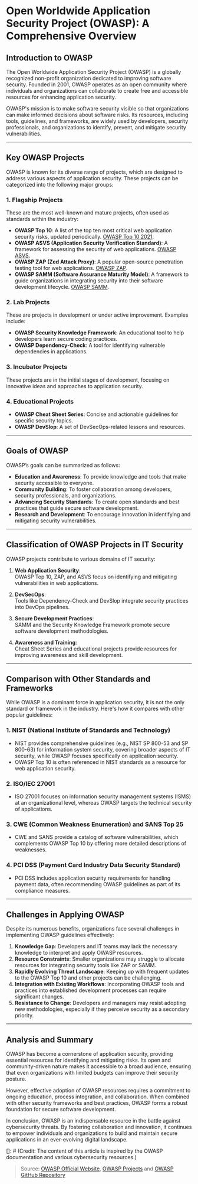 # Open Worldwide Application Security Project (OWASP): A Comprehensive Overview

## **Introduction to OWASP**
The Open Worldwide Application Security Project (OWASP) is a globally recognized non-profit organization dedicated to improving software security. Founded in 2001, OWASP operates as an open community where individuals and organizations can collaborate to create free and accessible resources for enhancing application security.

OWASP's mission is to make software security visible so that organizations can make informed decisions about software risks. Its resources, including tools, guidelines, and frameworks, are widely used by developers, security professionals, and organizations to identify, prevent, and mitigate security vulnerabilities.

---

## **Key OWASP Projects**
OWASP is known for its diverse range of projects, which are designed to address various aspects of application security. These projects can be categorized into the following major groups:

### 1. **Flagship Projects**
These are the most well-known and mature projects, often used as standards within the industry:
- **OWASP Top 10**: A list of the top ten most critical web application security risks, updated periodically. [OWASP Top 10 2021](https://owasp.org/www-project-top-ten/).
- **OWASP ASVS (Application Security Verification Standard)**: A framework for assessing the security of web applications. [OWASP ASVS](https://owasp.org/www-project-application-security-verification-standard/).
- **OWASP ZAP (Zed Attack Proxy)**: A popular open-source penetration testing tool for web applications. [OWASP ZAP](https://www.zaproxy.org/download/).
- **OWASP SAMM (Software Assurance Maturity Model)**: A framework to guide organizations in integrating security into their software development lifecycle. [OWASP SAMM](https://owasp.org/www-project-samm/).

### 2. **Lab Projects**
These are projects in development or under active improvement. Examples include:
- **OWASP Security Knowledge Framework**: An educational tool to help developers learn secure coding practices.
- **OWASP Dependency-Check**: A tool for identifying vulnerable dependencies in applications.

### 3. **Incubator Projects**
These projects are in the initial stages of development, focusing on innovative ideas and approaches to application security.

### 4. **Educational Projects**
- **OWASP Cheat Sheet Series**: Concise and actionable guidelines for specific security topics.
- **OWASP DevSlop**: A set of DevSecOps-related lessons and resources.

---

## **Goals of OWASP**
OWASP’s goals can be summarized as follows:
- **Education and Awareness**: To provide knowledge and tools that make security accessible to everyone.
- **Community Building**: To foster collaboration among developers, security professionals, and organizations.
- **Advancing Security Standards**: To create open standards and best practices that guide secure software development.
- **Research and Development**: To encourage innovation in identifying and mitigating security vulnerabilities.

---

## **Classification of OWASP Projects in IT Security**
OWASP projects contribute to various domains of IT security:

1. **Web Application Security**:  
   OWASP Top 10, ZAP, and ASVS focus on identifying and mitigating vulnerabilities in web applications.

2. **DevSecOps**:  
   Tools like Dependency-Check and DevSlop integrate security practices into DevOps pipelines.

3. **Secure Development Practices**:  
   SAMM and the Security Knowledge Framework promote secure software development methodologies.

4. **Awareness and Training**:  
   Cheat Sheet Series and educational projects provide resources for improving awareness and skill development.

---

## **Comparison with Other Standards and Frameworks**
While OWASP is a dominant force in application security, it is not the only standard or framework in the industry. Here's how it compares with other popular guidelines:

### 1. **NIST (National Institute of Standards and Technology)**
- NIST provides comprehensive guidelines (e.g., NIST SP 800-53 and SP 800-63) for information system security, covering broader aspects of IT security, while OWASP focuses specifically on application security.
- OWASP Top 10 is often referenced in NIST standards as a resource for web application security.

### 2. **ISO/IEC 27001**
- ISO 27001 focuses on information security management systems (ISMS) at an organizational level, whereas OWASP targets the technical security of applications.

### 3. **CWE (Common Weakness Enumeration) and SANS Top 25**
- CWE and SANS provide a catalog of software vulnerabilities, which complements OWASP Top 10 by offering more detailed descriptions of weaknesses.

### 4. **PCI DSS (Payment Card Industry Data Security Standard)**
- PCI DSS includes application security requirements for handling payment data, often recommending OWASP guidelines as part of its compliance measures.

---

## **Challenges in Applying OWASP**
Despite its numerous benefits, organizations face several challenges in implementing OWASP guidelines effectively:

1. **Knowledge Gap**: Developers and IT teams may lack the necessary knowledge to interpret and apply OWASP resources.
2. **Resource Constraints**: Smaller organizations may struggle to allocate resources for integrating security tools like ZAP or SAMM.
3. **Rapidly Evolving Threat Landscape**: Keeping up with frequent updates to the OWASP Top 10 and other projects can be challenging.
4. **Integration with Existing Workflows**: Incorporating OWASP tools and practices into established development processes can require significant changes.
5. **Resistance to Change**: Developers and managers may resist adopting new methodologies, especially if they perceive security as a secondary priority.

---

## **Analysis and Summary**
OWASP has become a cornerstone of application security, providing essential resources for identifying and mitigating risks. Its open and community-driven nature makes it accessible to a broad audience, ensuring that even organizations with limited budgets can improve their security posture.

However, effective adoption of OWASP resources requires a commitment to ongoing education, process integration, and collaboration. When combined with other security frameworks and best practices, OWASP forms a robust foundation for secure software development.

In conclusion, OWASP is an indispensable resource in the battle against cybersecurity threats. By fostering collaboration and innovation, it continues to empower individuals and organizations to build and maintain secure applications in an ever-evolving digital landscape.

[]: # (Credit: The content of this article is inspired by the OWASP documentation and various cybersecurity resources.)

> Source: [OWASP Official Website](https://owasp.org/), [OWASP Projects](https://owasp.org/projects/) and [OWASP GitHub Repository](https://github.com/OWASP)